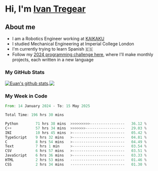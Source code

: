 # Hi, I'm [Ivan Tregear](https://www.linkedin.com/in/ivantregear/)

## About me

* I am a Robotics Engineer working at [KAIKAKU](https://github.com/KAIKAKU-AI)
* I studied Mechanical Engineering at Imperial College London
* I'm currently trying to learn Spanish :es:
* Follow my [2024 programming challenge here](https://github.com/ITregear?tab=repositories), where I'll make monthly projects, each written in a new language


### My GitHub Stats

<a href="#my-github-stats">
  <img align="center" src="https://github-readme-stats.vercel.app/api?username=itregear&count_private=true&show_icons=true&include_all_commits=true&theme=material-palenight" alt="Euan's github stats" />
</a>

<a href="#my-github-stats">
  <img align="center" src="https://github-readme-stats.vercel.app/api/top-langs/?username=itregear&layout=compact&theme=material-palenight" />
</a>

### My Week in Code
<!--START_SECTION:waka-->

```rust
From: 14 January 2024 - To: 15 May 2025

Total Time: 196 hrs 30 mins

Python        71 hrs 38 mins  >>>>>>>>>----------------   36.12 %
C++           57 hrs 34 mins  >>>>>>>------------------   29.03 %
INI           10 hrs 45 mins  >------------------------   05.42 %
TypeScript    9 hrs 32 mins   >------------------------   04.81 %
C             8 hrs 54 mins   >------------------------   04.49 %
Text          7 hrs 1 min     >------------------------   03.54 %
CSV           6 hrs 57 mins   >------------------------   03.51 %
JavaScript    6 hrs 36 mins   >------------------------   03.33 %
HTML          2 hrs 53 mins   -------------------------   01.46 %
CSS           2 hrs 34 mins   -------------------------   01.30 %
```

<!--END_SECTION:waka-->
